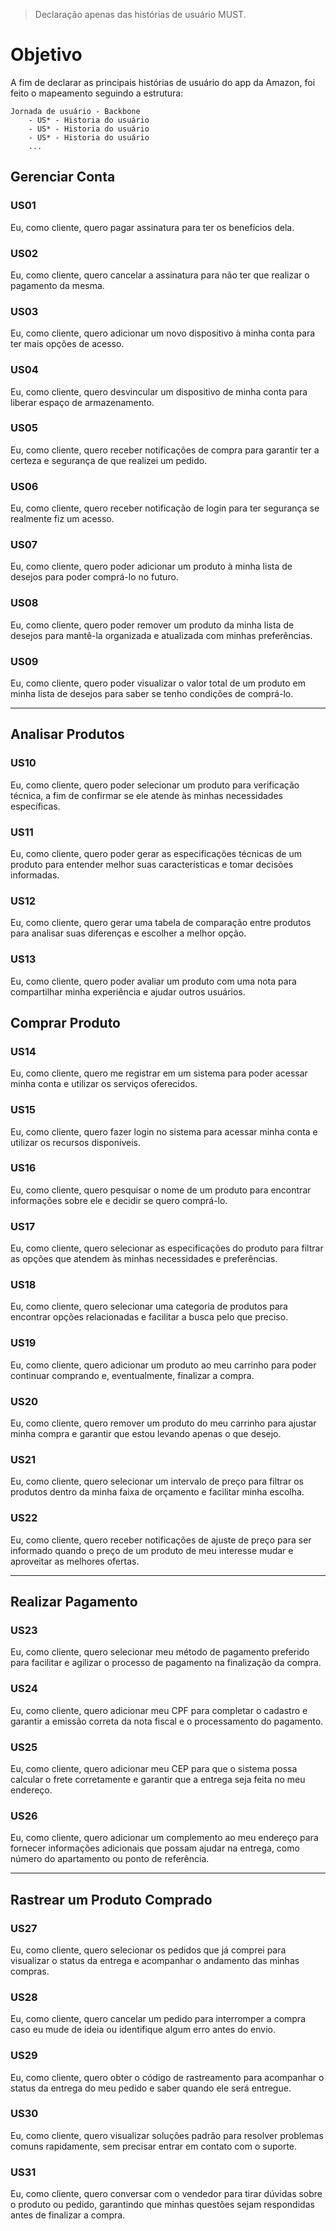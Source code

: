> Declaração apenas das histórias de usuário MUST.

# Objetivo

A fim de declarar as principais histórias de usuário do app da Amazon, foi feito o mapeamento seguindo a estrutura:

```
Jornada de usuário - Backbone
    - US* - Historia do usuário
    - US* - Historia do usuário
    - US* - Historia do usuário
    ...
```


## Gerenciar Conta

### US01
Eu, como cliente, quero pagar assinatura para ter os benefícios dela.

### US02
Eu, como cliente, quero cancelar a assinatura para não ter que realizar o pagamento da mesma.

### US03
Eu, como cliente, quero adicionar um novo dispositivo à minha conta para ter mais opções de acesso.

### US04
Eu, como cliente, quero desvincular um dispositivo de minha conta para liberar espaço de armazenamento.

### US05
Eu, como cliente, quero receber notificações de compra para garantir ter a certeza e segurança de que realizei um pedido.

### US06
Eu, como cliente, quero receber notificação de login para ter segurança se realmente fiz um acesso.

### US07
Eu, como cliente, quero poder adicionar um produto à minha lista de desejos para poder comprá-lo no futuro.

### US08
Eu, como cliente, quero poder remover um produto da minha lista de desejos para mantê-la organizada e atualizada com minhas preferências.

### US09
Eu, como cliente, quero poder visualizar o valor total de um produto em minha lista de desejos para saber se tenho condições de comprá-lo.

---

## Analisar Produtos

### US10
Eu, como cliente, quero poder selecionar um produto para verificação técnica, a fim de confirmar se ele atende às minhas necessidades específicas.

### US11
Eu, como cliente, quero poder gerar as especificações técnicas de um produto para entender melhor suas características e tomar decisões informadas.

### US12
Eu, como cliente, quero gerar uma tabela de comparação entre produtos para analisar suas diferenças e escolher a melhor opção.

### US13
Eu, como cliente, quero poder avaliar um produto com uma nota para compartilhar minha experiência e ajudar outros usuários.

## Comprar Produto

### US14
Eu, como cliente, quero me registrar em um sistema para poder acessar minha conta e utilizar os serviços oferecidos.

### US15
Eu, como cliente, quero fazer login no sistema para acessar minha conta e utilizar os recursos disponíveis.

### US16
Eu, como cliente, quero pesquisar o nome de um produto para encontrar informações sobre ele e decidir se quero comprá-lo.

### US17
Eu, como cliente, quero selecionar as especificações do produto para filtrar as opções que atendem às minhas necessidades e preferências.

### US18
Eu, como cliente, quero selecionar uma categoria de produtos para encontrar opções relacionadas e facilitar a busca pelo que preciso.

### US19
Eu, como cliente, quero adicionar um produto ao meu carrinho para poder continuar comprando e, eventualmente, finalizar a compra.

### US20
Eu, como cliente, quero remover um produto do meu carrinho para ajustar minha compra e garantir que estou levando apenas o que desejo.

### US21
Eu, como cliente, quero selecionar um intervalo de preço para filtrar os produtos dentro da minha faixa de orçamento e facilitar minha escolha.

### US22
Eu, como cliente, quero receber notificações de ajuste de preço para ser informado quando o preço de um produto de meu interesse mudar e aproveitar as melhores ofertas.

---

## Realizar Pagamento

### US23
Eu, como cliente, quero selecionar meu método de pagamento preferido para facilitar e agilizar o processo de pagamento na finalização da compra.

### US24
Eu, como cliente, quero adicionar meu CPF para completar o cadastro e garantir a emissão correta da nota fiscal e o processamento do pagamento.

### US25
Eu, como cliente, quero adicionar meu CEP para que o sistema possa calcular o frete corretamente e garantir que a entrega seja feita no meu endereço.

### US26
Eu, como cliente, quero adicionar um complemento ao meu endereço para fornecer informações adicionais que possam ajudar na entrega, como número do apartamento ou ponto de referência.

---

## Rastrear um Produto Comprado

### US27
Eu, como cliente, quero selecionar os pedidos que já comprei para visualizar o status da entrega e acompanhar o andamento das minhas compras.

### US28
Eu, como cliente, quero cancelar um pedido para interromper a compra caso eu mude de ideia ou identifique algum erro antes do envio.

### US29
Eu, como cliente, quero obter o código de rastreamento para acompanhar o status da entrega do meu pedido e saber quando ele será entregue.

### US30
Eu, como cliente, quero visualizar soluções padrão para resolver problemas comuns rapidamente, sem precisar entrar em contato com o suporte.

### US31
Eu, como cliente, quero conversar com o vendedor para tirar dúvidas sobre o produto ou pedido, garantindo que minhas questões sejam respondidas antes de finalizar a compra.
